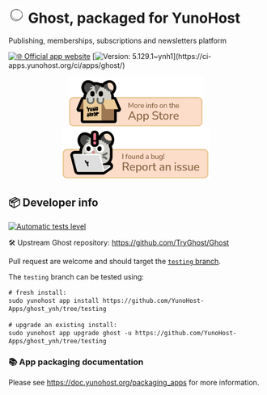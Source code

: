 <!--
N.B.: This README was automatically generated by <https://github.com/YunoHost/apps_tools/blob/main/readme_generator>
It shall NOT be edited by hand.
-->

<h1>
  <img src="https://raw.githubusercontent.com/YunoHost/apps/main/logos/ghost.png" width="32px" alt="Logo of Ghost">
  Ghost, packaged for YunoHost
</h1>

Publishing, memberships, subscriptions and newsletters platform

[![🌐 Official app website](https://img.shields.io/badge/Official_app_website-darkgreen?style=for-the-badge)](https://ghost.org/)
[![Version: 5.129.1~ynh1](https://img.shields.io/badge/Version-5.129.1~ynh1-rgba(0,150,0,1)?style=for-the-badge)](https://ci-apps.yunohost.org/ci/apps/ghost/)

<div align="center">
<a href="https://apps.yunohost.org/app/ghost"><img height="100px" src="https://github.com/YunoHost/yunohost-artwork/raw/refs/heads/main/badges/neopossum-badges/badge_more_info_on_the_appstore.svg"/></a>
<a href="https://github.com/YunoHost-Apps/ghost_ynh/issues"><img height="100px" src="https://github.com/YunoHost/yunohost-artwork/raw/refs/heads/main/badges/neopossum-badges/badge_report_an_issue.svg"/></a>
</div>

## 📦 Developer info

[![Automatic tests level](https://apps.yunohost.org/badge/cilevel/ghost)](https://ci-apps.yunohost.org/ci/apps/ghost/)

🛠️ Upstream Ghost repository: <https://github.com/TryGhost/Ghost>

Pull request are welcome and should target the [`testing` branch](https://github.com/YunoHost-Apps/ghost_ynh/tree/testing).

The `testing` branch can be tested using:
```
# fresh install:
sudo yunohost app install https://github.com/YunoHost-Apps/ghost_ynh/tree/testing

# upgrade an existing install:
sudo yunohost app upgrade ghost -u https://github.com/YunoHost-Apps/ghost_ynh/tree/testing
```

### 📚 App packaging documentation

Please see <https://doc.yunohost.org/packaging_apps> for more information.